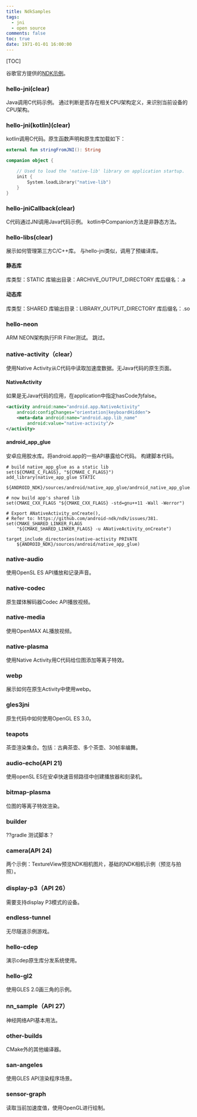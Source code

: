 ```yaml
---
title: NdkSamples
tags:
  - jni
  - open source
comments: false
toc: true
date: 1971-01-01 16:00:00
---
```


[TOC]

谷歌官方提供的[NDK示例](https://github.com/googlesamples/android-ndk)。

<!-- more -->

### hello-jni(clear)
Java调用C代码示例。
通过判断是否存在相关CPU架构定义，来识别当前设备的CPU架构。

### hello-jni(kotlin)(clear)
kotlin调用C代码。原生函数声明和原生库加载如下：

``` kotlin
external fun stringFromJNI(): String

companion object {

    // Used to load the 'native-lib' library on application startup.
    init {
        System.loadLibrary("native-lib")
    }
}
```

### hello-jniCallback(clear)
C代码通过JNI调用Java代码示例。
kotlin中Companion方法是非静态方法。

### hello-libs(clear)
展示如何管理第三方C/C\+\+库。
与hello-jni类似，调用了预编译库。

#### 静态库
库类型：STATIC
库输出目录：ARCHIVE_OUTPUT_DIRECTORY
库后缀名：.a

#### 动态库
库类型：SHARED
库输出目录：LIBRARY_OUTPUT_DIRECTORY
库后缀名：.so

### hello-neon
ARM NEON架构执行FIR Filter测试。
跳过。

### native-activity（clear）
使用Native Activity从C代码中读取加速度数据。无Java代码的原生页面。

#### NativeActivity
如果是无Java代码的应用，在application中指定hasCode为false。
``` XML
<activity android:name="android.app.NativeActivity"
    android:configChanges="orientation|keyboardHidden">
    <meta-data android:name="android.app.lib_name"
        android:value="native-activity"/>
</activity>
```

#### android_app_glue
安卓应用胶水库。将android.app的一些API暴露给C代码。
构建脚本代码。
```
# build native_app_glue as a static lib
set(${CMAKE_C_FLAGS}, "${CMAKE_C_FLAGS}")
add_library(native_app_glue STATIC
    ${ANDROID_NDK}/sources/android/native_app_glue/android_native_app_glue.c)

# now build app's shared lib
set(CMAKE_CXX_FLAGS "${CMAKE_CXX_FLAGS} -std=gnu++11 -Wall -Werror")

# Export ANativeActivity_onCreate(),
# Refer to: https://github.com/android-ndk/ndk/issues/381.
set(CMAKE_SHARED_LINKER_FLAGS
    "${CMAKE_SHARED_LINKER_FLAGS} -u ANativeActivity_onCreate")

target_include_directories(native-activity PRIVATE
    ${ANDROID_NDK}/sources/android/native_app_glue)
```

### native-audio
使用OpenSL ES API播放和记录声音。

### native-codec
原生媒体解码器Codec API播放视频。

### native-media
使用OpenMAX AL播放视频。

### native-plasma
使用Native Activity用C代码给位图添加等离子特效。

### webp
展示如何在原生Activity中使用webp。

### gles3jni
原生代码中如何使用OpenGL ES 3.0。

### teapots
茶壶渲染集合。包括：古典茶壶、多个茶壶、30帧率编舞。

### audio-echo(API 21)
使用openSL ES在安卓快速音频路径中创建播放器和刻录机。

### bitmap-plasma
位图的等离子特效渲染。

### builder
??gradle 测试脚本？

### camera(API 24)
两个示例：TextureView预览NDK相机图片，基础的NDK相机示例（预览与拍照）。

### display-p3（API 26）
需要支持display P3模式的设备。

### endless-tunnel
无尽隧道示例游戏。

### hello-cdep
演示cdep原生库分发系统使用。

### hello-gl2
使用GLES 2.0画三角的示例。




### nn_sample（API 27）
神经网络API基本用法。

### other-builds
CMake外的其他编译器。

### san-angeles
使用GLES API渲染程序场景。

### sensor-graph
读取当前加速度值，使用OpenGL进行绘制。

